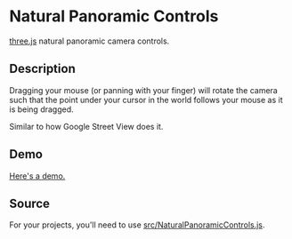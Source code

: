 # Natural Panoramic Controls

[three.js](https://github.com/mrdoob/three.js/) natural panoramic camera controls.

## Description

Dragging your mouse (or panning with your finger) will rotate the camera such
that the point under your cursor in the world follows your mouse as it is
being dragged.

Similar to how Google Street View does it.

## Demo

[Here's a demo.](https://charlespwd.github.io/natural-panoramic-controls/)

## Source

For your projects, you'll need to use [src/NaturalPanoramicControls.js](src/NaturalPanoramicControls.js).
